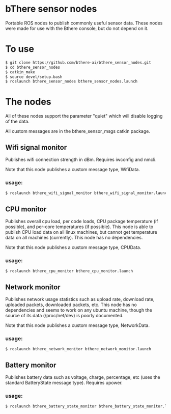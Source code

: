 # bThere sensor nodes
Portable ROS nodes to publish commonly useful sensor data. These nodes were made for use with the Bthere console, but do not depend on it.

# To use

```bash
$ git clone https://github.com/bthere-ai/bthere_sensor_nodes.git
$ cd bthere_sensor_nodes
$ catkin_make
$ source devel/setup.bash
$ roslaunch bthere_sensor_nodes bthere_sensor_nodes.launch
```

# The nodes
All of these nodes support the parameter "quiet" which will disable logging of the data.

All custom messages are in the bthere_sensor_msgs catkin package.
## Wifi signal monitor
Publishes wifi connection strength in dBm. Requires iwconfig and nmcli.

Note that this node publishes a custom message type, WifiData.

### usage:

```bash  
$ roslaunch bthere_wifi_signal_monitor bthere_wifi_signal_monitor.launch
```

## CPU monitor
Publishes overall cpu load, per code loads, CPU package temperature (if possible), and per-core temperatures (if possible). This node is able to publish CPU load data on all linux machines, but cannot get temperature data on all machines (currently). This node has no dependencies.

Note that this node publishes a custom message type, CPUData.

### usage:

```bash
$ roslaunch bthere_cpu_monitor bthere_cpu_monitor.launch
```

## Network monitor
Publishes network usage statistics such as upload rate, download rate, uploaded packets, downloaded packets, etc. This node has no dependencies and seems to work on any ubuntu machine, though the source of its data (/proc/net/dev) is poorly documented.

Note that this node publishes a custom message type, NetworkData.

### usage:

```bash  
$ roslaunch bthere_network_monitor bthere_network_monitor.launch
```

## Battery monitor
Publishes battery data such as voltage, charge, percentage, etc (uses the standard BatteryState message type). Requires upower.

### usage:

```bash
$ roslaunch bthere_battery_state_monitor bthere_battery_state_monitor.launch
```